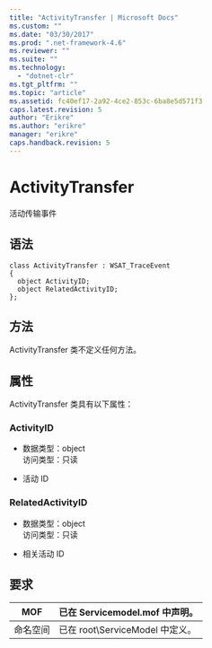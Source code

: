 ```yaml
---
title: "ActivityTransfer | Microsoft Docs"
ms.custom: ""
ms.date: "03/30/2017"
ms.prod: ".net-framework-4.6"
ms.reviewer: ""
ms.suite: ""
ms.technology: 
  - "dotnet-clr"
ms.tgt_pltfrm: ""
ms.topic: "article"
ms.assetid: fc40ef17-2a92-4ce2-853c-6ba8e5d571f3
caps.latest.revision: 5
author: "Erikre"
ms.author: "erikre"
manager: "erikre"
caps.handback.revision: 5
---
```

# ActivityTransfer
活动传输事件  
  
## 语法  
  
```  
class ActivityTransfer : WSAT_TraceEvent  
{  
  object ActivityID;  
  object RelatedActivityID;  
};  
```  
  
## 方法  
 ActivityTransfer 类不定义任何方法。  
  
## 属性  
 ActivityTransfer 类具有以下属性：  
  
### ActivityID  
  
-   数据类型：object                   
     访问类型：只读  
  
-   活动 ID  
  
### RelatedActivityID  
  
-   数据类型：object                   
     访问类型：只读  
  
-   相关活动 ID  
  
## 要求  
  
|MOF|已在 Servicemodel.mof 中声明。|  
|---------|------------------------------|  
|命名空间|已在 root\\ServiceModel 中定义。|